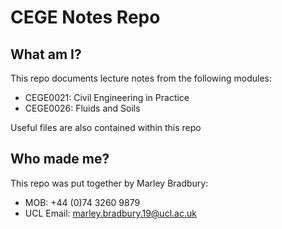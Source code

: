 # CEGE Notes Repo

## What am I?
This repo documents lecture notes from the following modules:
- CEGE0021: Civil Engineering in Practice
- CEGE0026: Fluids and Soils

Useful files are also contained within this repo

## Who made me?
This repo was put together by Marley Bradbury:
- MOB: +44 (0)74 3260 9879
- UCL Email: marley.bradbury.19@ucl.ac.uk